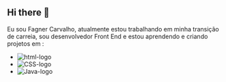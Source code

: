 ## Hi there 👋

Eu sou Fagner Carvalho, atualmente estou trabalhando em minha transição de carreia, sou desenvolvedor Front End e estou aprendendo e criando projetos em :
  - <img src="https://img.shields.io/badge/HTML5-E34F26?style=for-the-badge&logo=html5&logoColor=white" alt= "html-logo" />
  -  <img src="https://img.shields.io/badge/CSS3-1572B6?style=for-the-badge&logo=css3&logoColor=white" alt= "CSS-logo" />
  - <img src="https://img.shields.io/badge/JavaScript-F7DF1E?style=for-the-badge&logo=javascript&logoColor=black" alt="Java-logo" />
